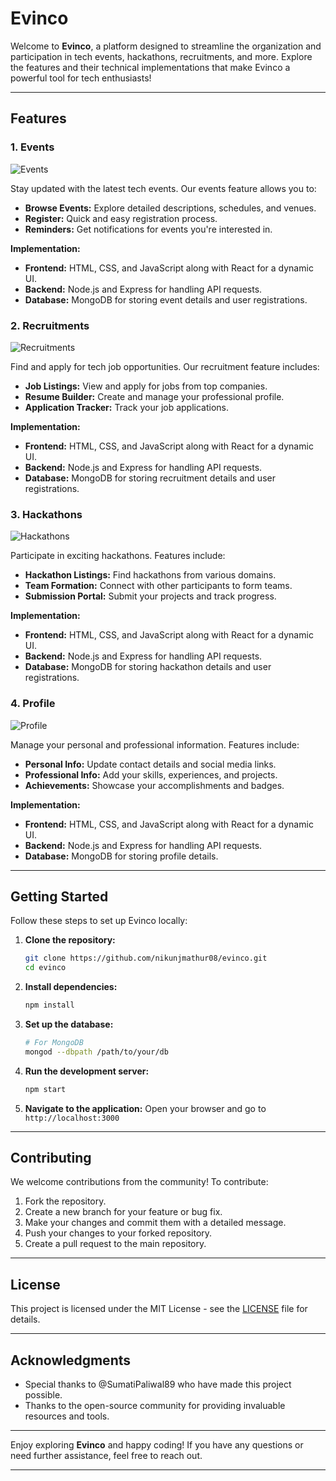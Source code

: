 # Evinco

Welcome to **Evinco**, a platform designed to streamline the organization and participation in tech events, hackathons, recruitments, and more. Explore the features and their technical implementations that make Evinco a powerful tool for tech enthusiasts!

---

## Features

### 1. Events
![Events](src/assets/events.jpg)

Stay updated with the latest tech events. Our events feature allows you to:
- **Browse Events:** Explore detailed descriptions, schedules, and venues.
- **Register:** Quick and easy registration process.
- **Reminders:** Get notifications for events you're interested in.

**Implementation:**
- **Frontend:** HTML, CSS, and JavaScript along with React for a dynamic UI.
- **Backend:** Node.js and Express for handling API requests.
- **Database:** MongoDB for storing event details and user registrations.

### 2. Recruitments
![Recruitments](src/assets/recruitments.jpg)

Find and apply for tech job opportunities. Our recruitment feature includes:
- **Job Listings:** View and apply for jobs from top companies.
- **Resume Builder:** Create and manage your professional profile.
- **Application Tracker:** Track your job applications.

**Implementation:**
- **Frontend:** HTML, CSS, and JavaScript along with React for a dynamic UI.
- **Backend:** Node.js and Express for handling API requests.
- **Database:** MongoDB for storing recruitment details and user registrations.

### 3. Hackathons
![Hackathons](src/assets/hackathons.jpg)

Participate in exciting hackathons. Features include:
- **Hackathon Listings:** Find hackathons from various domains.
- **Team Formation:** Connect with other participants to form teams.
- **Submission Portal:** Submit your projects and track progress.

**Implementation:**
- **Frontend:** HTML, CSS, and JavaScript along with React for a dynamic UI.
- **Backend:** Node.js and Express for handling API requests.
- **Database:** MongoDB for storing hackathon details and user registrations.

### 4. Profile
![Profile](src/assets/profile.jpg)

Manage your personal and professional information. Features include:
- **Personal Info:** Update contact details and social media links.
- **Professional Info:** Add your skills, experiences, and projects.
- **Achievements:** Showcase your accomplishments and badges.

**Implementation:**
- **Frontend:** HTML, CSS, and JavaScript along with React for a dynamic UI.
- **Backend:** Node.js and Express for handling API requests.
- **Database:** MongoDB for storing profile details.

---

## Getting Started

Follow these steps to set up Evinco locally:

1. **Clone the repository:**
   ```bash
   git clone https://github.com/nikunjmathur08/evinco.git
   cd evinco
   ```

2. **Install dependencies:**
   ```bash
   npm install
   ```

3. **Set up the database:**
   ```bash
   # For MongoDB
   mongod --dbpath /path/to/your/db
   ```

4. **Run the development server:**
   ```bash
   npm start
   ```

5. **Navigate to the application:**
   Open your browser and go to `http://localhost:3000`

---

## Contributing

We welcome contributions from the community! To contribute:

1. Fork the repository.
2. Create a new branch for your feature or bug fix.
3. Make your changes and commit them with a detailed message.
4. Push your changes to your forked repository.
5. Create a pull request to the main repository.

---

## License

This project is licensed under the MIT License - see the [LICENSE](LICENSE) file for details.

---

## Acknowledgments

- Special thanks to @SumatiPaliwal89 who have made this project possible.
- Thanks to the open-source community for providing invaluable resources and tools.

---

Enjoy exploring **Evinco** and happy coding! If you have any questions or need further assistance, feel free to reach out.

---